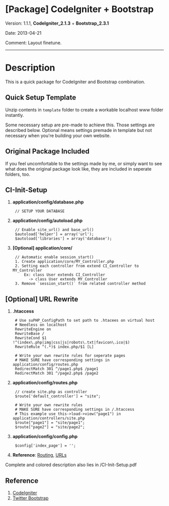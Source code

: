 # [Package] CodeIgniter + Bootstrap #

Version: 1.1.1, **CodeIgniter\_2.1.3** + **Bootstrap\_2.3.1**

Date: 2013-04-21

Comment: Layout finetune.

----------

# Description #

This is a quick package for CodeIgniter and Bootstrap combination.

## Quick Setup Template ##

Unzip contents in `template` folder to create a workable localhost www folder instantly. 

Some necessary setup are pre-made to achieve this. Those settings are described below. Optional means settings premade in template but not necessary when you're building your own website.

## Original Package Included ##

If you feel uncomfortable to the settings made by me, or simply want to see what does the original package look like, they are included in seperate folders, too.

## CI-Init-Setup ##

1. **application/config/database.php**


		// SETUP YOUR DATABASE

2. **application/config/autoload.php**

		// Enable site_url() and base_url()
		$autoload['helper'] = array('url'); 
		$autoload['libraries'] = array('database');

	
3. **[Optional] application/core/**
	
		// Automatic enable session_start()
		1. Create application/core/MY_Controller.php
		2. Setting each controller from extend CI_Controller to MY_Controller
			Ex: class User extends CI_Controller
			  -> class User extends MY_Controller
		3. Remove `session_start()` from related controller method 
	

## [Optional] URL Rewrite ##

1. **.htaccess**

		# Use suPHP_ConfigPath to set path to .htacees on virtual host
		# Needless on localhost 
		RewriteEngine on
		RewriteBase /
		RewriteCond $1 !^(index\.php|img|css|js|robots\.txt|favicon\.ico|$)
		RewriteRule ^(.*)$ index.php/$1 [L]     
		
		# Write your own rewrite rules for seperate pages
		# MAKE SURE have corresponding settings in application/config/routes.php
		RedirectMatch 301 ^/page1.php$ /page1
		RedirectMatch 301 ^/page2.php$ /page2
	
2. **application/config/routes.php**

		// create site.php as controller
		$route['default_controller'] = "site";
		
		# Write your own rewrite rules
		# MAKE SURE have corresponding settings in /.htaccess
		# This example use this->load->view("page1") in application/controllers/site.php
		$route["page1"] = "site/page1";
		$route["page2"] = "site/page2";
	
3. **application/config/config.php**

		$config['index_page'] = '';
	
4. **Reference**: 
	[Routing](http://www.codeigniter.org.tw/user_guide/general/routing.html),
	[URLs](http://www.codeigniter.org.tw/user_guide/general/urls.html)

Complete and colored description also lies in /CI-Init-Setup.pdf


## Reference ##

1. [CodeIgniter](http://www.codeigniter.org.tw)
2. [Twitter Bootstrap](http://twitter.github.io/bootstrap/)